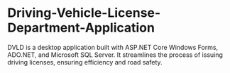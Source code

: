# Driving-Vehicle-License-Department-Application
DVLD is a desktop application built with ASP.NET Core Windows Forms, ADO.NET, and Microsoft SQL Server. It streamlines the process of issuing driving licenses, ensuring efficiency and road safety.
